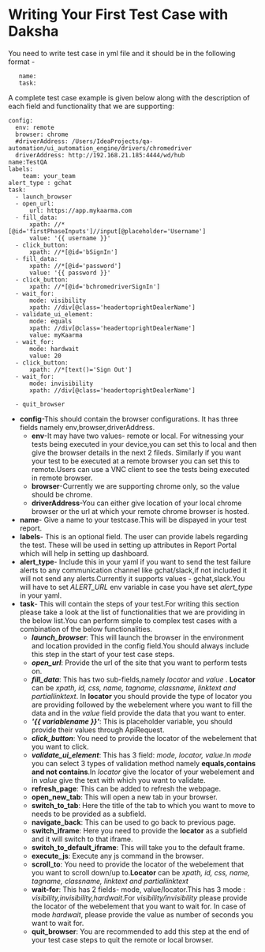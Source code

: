 # Writing Your First Test Case with Daksha

You need to write test case in yml file and it should be in the following format -
```config:
   name:
   task:
   ```
A complete test case example is given below along with the description of each field and functionality that we are supporting:

```
config:
  env: remote
  browser: chrome
  #driverAddress: /Users/IdeaProjects/qa-automation/ui_automation_engine/drivers/chromedriver
  driverAddress: http://192.168.21.185:4444/wd/hub
name:TestQA
labels:
    team: your_team
alert_type : gchat
task:
  - launch_browser
  - open_url:
      url: https://app.mykaarma.com
  - fill_data:
      xpath: //*[@id='firstPhaseInputs']//input[@placeholder='Username'] 
      value: '{{ username }}'
  - click_button:
      xpath: //*[@id='bSignIn']
  - fill_data:
      xpath: //*[@id='password']
      value: '{{ password }}'
  - click_button:
      xpath: //*[@id='bchromedriverSignIn']
  - wait_for:
      mode: visibility
      xpath: //div[@class='headertoprightDealerName']
  - validate_ui_element:
      mode: equals
      xpath: //div[@class='headertoprightDealerName']
      value: myKaarma
  - wait_for:
      mode: hardwait
      value: 20
  - click_button:
      xpath: //*[text()='Sign Out']
  - wait_for:
      mode: invisibility
      xpath: //div[@class='headertoprightDealerName']

  - quit_browser 
  ```

  
 * **config**-This should contain the browser configurations. It has three fields namely env,browser,driverAddress. 
   * **env**-It may have two values- remote or local. For witnessing your tests being executed in your device,you can set this to local and then give the browser details in the next 2 fileds. Similarly if you want your test to be executed at a remote browser you can set this to remote.Users can use a VNC client to see the tests being executed in remote browser.
   * **browser**-Currently we are supporting chrome only, so the value should be chrome.
   * **driverAddress**-You can either give location of your local chrome browser or the url at which your remote chrome browser is hosted.
 * **name**- Give a name to your testcase.This will be dispayed in your test report.
 * **labels**- This is an optional field. The user can provide labels regarding the test. These will be used in setting up attributes in Report Portal which will help in setting up dashboard.
 * **alert_type**- Include this in your yaml if you want to send the test failure alerts to any communication channel like gchat/slack,if not included it will not send any alerts.Currently it supports values - gchat,slack.You will have to set *ALERT_URL* env variable in case you have set *alert_type* in your yaml.
 * **task**- This will contain the steps of your test.For writing this section please take a look at the list of functionalities that we are providing in the below list.You can perform simple to complex test cases with a combination of the below functionalities.
   * ***launch_browser***: This will launch the browser in the environment and location provided in the config field.You should always include this step in the start of your test case steps.
   * ***open_url***: Provide the url of the site that you want to perform tests on.
   * ***fill_data***: This has two sub-fields,namely *locator* and *value* . **Locator** can be *xpath, id, css, name, tagname, classname, linktext and partiallinktext*. In **locator** you should provide the type of locator you are providing followed by the  webelement where you want to fill the data and in the *value* field provide the data that you want to enter.
   * ***'{{ variablename }}'***: This is placeholder variable, you should provide their values through ApiRequest.
   * ***click_button***: You need to provide the locator of the webelement that you want to click.
   * ***validate_ui_element***: This has 3 field: *mode, locator, value*.In *mode* you can select 3 types of validation method namely **equals,contains and not contains**.In *locator* give the locator of your webelement and in *value* give the text with which you want to validate.
   * **refresh_page**: This can be added to refresh the webpage.
   * **open_new_tab**: This will open a new tab in your browser.
   * **switch_to_tab**: Here the title of the tab to which you want to move to needs to be provided as a subfield.
   * **navigate_back**: This can be used to go back to previous page.
   * **switch_iframe**:  Here you need to provide the **locator** as a subfield and it will switch to that iframe.
   * **switch_to_default_iframe**: This will take you to the default frame.
   * **execute_js**: Execute any js command in the browser.
   * **scroll_to**:  You need to provide the locator of the webelement that you want to scroll down/up to.**Locator** can be *xpath, id, css, name, tagname, classname, linktext and partiallinktext*
   * **wait-for**: This has 2 fields- mode, value/locator.This has 3 mode : *visibility,invisibility,hardwait*.For *visibility/invisibility* please provide the locator of the webelement that you want to wait for. In case of mode *hardwait*, please provide the value as number of seconds you want to wait for.
   * **quit_browser**: You are recommended to add this step at the end of your test case steps to quit the remote or local browser.
   



 
  
